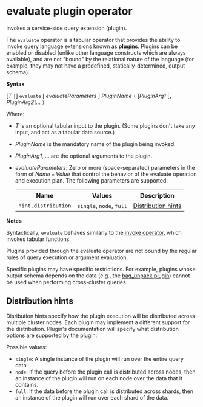 # evaluate plugin operator

Invokes a service-side query extension (plugin).

The `evaluate` operator is a tabular operator that provides the ability to
invoke query language extensions known as **plugins**. Plugins can be enabled
or disabled (unlike other language constructs which are always available),
and are not "bound" by the relational nature of the language (for example, they may
not have a predefined, statically-determined, output schema).

**Syntax** 

[*T* `|`] `evaluate` [ *evaluateParameters* ] *PluginName* `(` [*PluginArg1* [`,` *PluginArg2*]... `)`

Where:

* *T* is an optional tabular input to the plugin. (Some plugins don't take
  any input, and act as a tabular data source.)
* *PluginName* is the mandatory name of the plugin being invoked.
* *PluginArg1*, ... are the optional arguments to the plugin.
* *evaluateParameters*: Zero or more (space-separated) parameters in the form of
  *Name* `=` *Value* that control the behavior of the evaluate operation and execution plan. The following parameters are supported: 

  |Name           |Values                                        |Description                                  |
  |---------------|----------------------------------------------|---------------------------------------------|
  |`hint.distribution`  |`single`, `node`, `full`|[Distribution hints](#distribution-hints)     |

**Notes**

Syntactically, `evaluate` behaves similarly
to the [invoke operator](./invokeoperator.md), which invokes tabular functions.

Plugins provided through the evaluate operator are not bound by the regular rules of query execution or argument evaluation.

Specific plugins may have specific restrictions. For example, plugins whose output schema depends
on the data (e.g., the [bag_unpack plugin](./bag-unpackplugin.md)) cannot be used
when performing cross-cluster queries.

## Distribution hints

Disribution hints specify how the plugin execution will be distributed across multiple cluster nodes. Each plugin may implement a different support for the distribution. Plugin's documentation will specify what distribution options are supported by the plugin.

Possible values:

* `single`: A single instance of the plugin will run over the entire query data.
* `node`: If the query before the plugin call is distributed across nodes, then an instance of the plugin will run on each node over the data that it contains.
* `full`: If the data before the plugin call is distributed across shards, then an instance of the plugin will run over each shard of the data.
